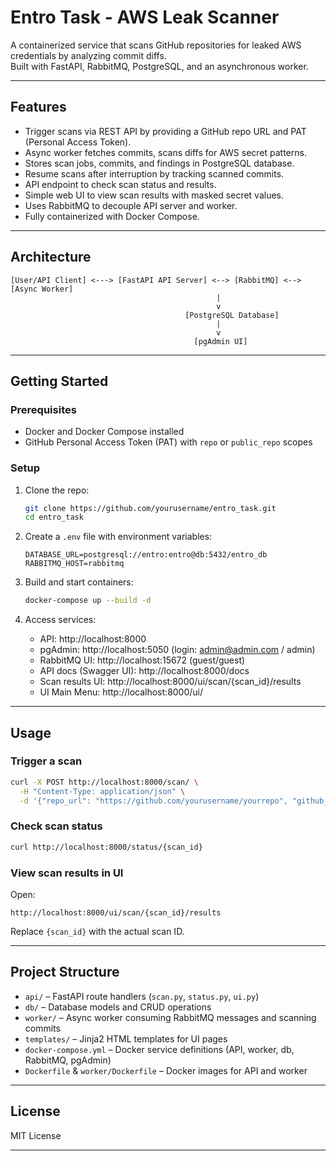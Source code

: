

# Entro Task - AWS Leak Scanner

A containerized service that scans GitHub repositories for leaked AWS credentials by analyzing commit diffs.  
Built with FastAPI, RabbitMQ, PostgreSQL, and an asynchronous worker.

---

## Features

- Trigger scans via REST API by providing a GitHub repo URL and PAT (Personal Access Token).
- Async worker fetches commits, scans diffs for AWS secret patterns.
- Stores scan jobs, commits, and findings in PostgreSQL database.
- Resume scans after interruption by tracking scanned commits.
- API endpoint to check scan status and results.
- Simple web UI to view scan results with masked secret values.
- Uses RabbitMQ to decouple API server and worker.
- Fully containerized with Docker Compose.
---

## Architecture

```
[User/API Client] <---> [FastAPI API Server] <--> [RabbitMQ] <--> [Async Worker]
                                              |
                                              v
                                       [PostgreSQL Database]
                                              |
                                              v
                                         [pgAdmin UI]
```

---

## Getting Started

### Prerequisites

- Docker and Docker Compose installed
- GitHub Personal Access Token (PAT) with `repo` or `public_repo` scopes

### Setup

1. Clone the repo:

   ```bash
   git clone https://github.com/yourusername/entro_task.git
   cd entro_task
   ```

2. Create a `.env` file with environment variables:

   ```
   DATABASE_URL=postgresql://entro:entro@db:5432/entro_db
   RABBITMQ_HOST=rabbitmq
   ```

3. Build and start containers:

   ```bash
   docker-compose up --build -d
   ```

4. Access services:

   - API: http://localhost:8000
   - pgAdmin: http://localhost:5050 (login: admin@admin.com / admin)
   - RabbitMQ UI: http://localhost:15672 (guest/guest)
   - API docs (Swagger UI): http://localhost:8000/docs
   - Scan results UI: http://localhost:8000/ui/scan/{scan_id}/results
   - UI Main Menu: http://localhost:8000/ui/

---

## Usage

### Trigger a scan

```bash
curl -X POST http://localhost:8000/scan/ \
  -H "Content-Type: application/json" \
  -d '{"repo_url": "https://github.com/yourusername/yourrepo", "github_pat": "your_github_pat"}'
```

### Check scan status

```bash
curl http://localhost:8000/status/{scan_id}
```

### View scan results in UI

Open:

```
http://localhost:8000/ui/scan/{scan_id}/results
```

Replace `{scan_id}` with the actual scan ID.

---

## Project Structure

- `api/` – FastAPI route handlers (`scan.py`, `status.py`, `ui.py`)
- `db/` – Database models and CRUD operations
- `worker/` – Async worker consuming RabbitMQ messages and scanning commits
- `templates/` – Jinja2 HTML templates for UI pages
- `docker-compose.yml` – Docker service definitions (API, worker, db, RabbitMQ, pgAdmin)
- `Dockerfile` & `worker/Dockerfile` – Docker images for API and worker

---

## License

MIT License

---